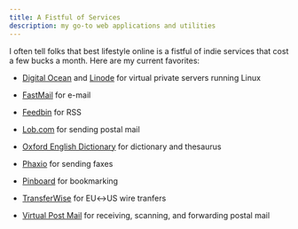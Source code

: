 ```yaml
---
title: A Fistful of Services
description: my go-to web applications and utilities
---
```


I often tell folks that best lifestyle online is a fistful of indie services that cost a few bucks a month.  Here are my current favorites:

- [Digital Ocean](https://digitalocean.com) and [Linode](https://linode.com) for virtual private servers running Linux

- [FastMail](https://fastmail.com) for e-mail

- [Feedbin](https://feedbin.com) for RSS

- [Lob.com](https://lob.com) for sending postal mail

- [Oxford English Dictionary](https://oed.com) for dictionary and thesaurus

- [Phaxio](https://phaxio.com) for sending faxes

- [Pinboard](https://pinboard.in) for bookmarking

- [TransferWise](https://transferwise.com) for EU&harr;US wire tranfers

- [Virtual Post Mail](https://virtualpostmail.com) for receiving, scanning, and forwarding postal mail
